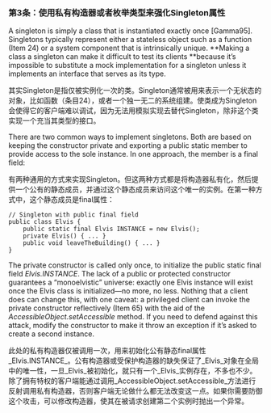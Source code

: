 ### 第3条：使用私有构造器或者枚举类型来强化Singleton属性

A singleton is simply a class that is instantiated exactly once \[Gamma95\]. Singletons typically represent either a stateless object such as a function \(Item 24\) or a system component that is intrinsically unique. **Making a class a singleton can make it difficult to test its clients **because it’s impossible to substitute a mock implementation for a singleton unless it implements an interface that serves as its type.

其实Singleton是指仅被实例化一次的类。Singleton通常被用来表示一个无状态的对象，比如函数（条目24），或者一个独一无二的系统组建。使类成为Singleton会使得它的客户端难以调试，因为无法用模拟实现去替代Singleton，除非这个类实现一个充当其类型的接口。

There are two common ways to implement singletons. Both are based on keeping the constructor private and exporting a public static member to provide access to the sole instance. In one approach, the member is a final field:

有两种通用的方式来实现Singleton。但这两种方式都是将构造器私有化，然后提供一个公有的静态成员，并通过这个静态成员来访问这个唯一的实例。在第一种方式中，这个静态成员是final属性：

```
// Singleton with public final field
public class Elvis {
    public static final Elvis INSTANCE = new Elvis();
    private Elvis() { ... }
    public void leaveTheBuilding() { ... } 
}
```

The private constructor is called only once, to initialize the public static final field _Elvis.INSTANCE_. The lack of a public or protected constructor guarantees a “monoelvistic” universe: exactly one Elvis instance will exist once the Elvis class is initialized—no more, no less. Nothing that a client does can change this, with one caveat: a privileged client can invoke the private constructor reflectively \(Item 65\) with the aid of the _AccessibleObject.setAccessible_ method. If you need to defend against this attack, modify the constructor to make it throw an exception if it’s asked to create a second instance.

此处的私有构造器仅被调用一次，用来初始化公有静态final属性_Elvis.INSTANCE_。公有构造器或受保护构造器的缺失保证了_Elvis_对象在全局中的唯一性，一旦_Elvis_被初始化，就只有一个_Elvis_实例存在，不多也不少。除了拥有特权的客户端能通过调用_AccessibleObject.setAccessible_方法进行反射调用私有构造器，否则客户端无论做什么都无法改变这一点。如果你需要防御这个攻击，可以修改构造器，使其在被请求创建第二个实例时抛出一个异常。  
  





